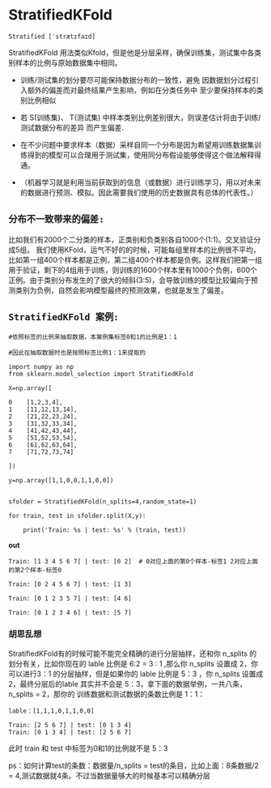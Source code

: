 # StratifiedKFold 

`Stratified [ˈstrætɪfaɪd]`

StratifiedKFold 用法类似Kfold，但是他是分层采样，确保训练集，测试集中各类别样本的比例与原始数据集中相同。

*   训练/测试集的划分要尽可能保持数据分布的一致性，避免 因数据划分过程引入额外的偏差而对最终结果产生影响，例如在分类任务中 至少要保持样本的类别比例相似

*   若 S(训练集)、 T(测试集) 中样本类别比例差别很大，则误差估计将由于训练/测试数据分布的差异 而产生偏差.

*   在不少问题中要求样本（数据）采样自同一个分布是因为希望用训练数据集训练得到的模型可以合理用于测试集，使用同分布假设能够使得这个做法解释得通。

*   （机器学习就是利用当前获取到的信息（或数据）进行训练学习，用以对未来的数据进行预测、模拟。因此需要我们使用的历史数据具有总体的代表性。）

## `分布不一致带来的偏差: ` 

比如我们有2000个二分类的样本，正类别和负类别各自1000个(1:1)。交叉验证分成5组。 我们使用KFold，运气不好的的时候，可能每组里样本的比例很不平均，比如第一组400个样本都是正例，第二组400个样本都是负例。这样我们把第一组用于验证，剩下的4组用于训练，则训练的1600个样本里有1000个负例，600个正例。由于类别分布发生的了很大的倾斜(3:5)，会导致训练的模型比较偏向于预测类别为负例，自然会影响模型最终的预测效果，也就是发生了偏差。

## `StratifiedKFold 案例:`

    #依照标签的比例来抽取数据，本案例集标签0和1的比例是1：1

    #因此在抽取数据时也是按照标签比例1：1来提取的

    import numpy as np
    from sklearn.model_selection import StratifiedKFold

    X=np.array([

    0    [1,2,3,4],
    1    [11,12,13,14], 
    2    [21,22,23,24], 
    3    [31,32,33,34], 
    4    [41,42,43,44], 
    5    [51,52,53,54], 
    6    [61,62,63,64], 
    7    [71,72,73,74]  

    ])

    y=np.array([1,1,0,0,1,1,0,0])


    sfolder = StratifiedKFold(n_splits=4,random_state=1)
    
    for train, test in sfolder.split(X,y):
    
        print('Train: %s | test: %s' % (train, test))

__out__

    Train: [1 3 4 5 6 7] | test: [0 2]  # 0对应上面的第0个样本-标签1 2对应上面的第2个样本-标签0

    Train: [0 2 4 5 6 7] | test: [1 3]

    Train: [0 1 2 3 5 7] | test: [4 6]

    Train: [0 1 2 3 4 6] | test: [5 7]


### 胡思乱想

StratifiedKFold有的时候可能不能完全精确的进行分层抽样，还和你 n_splits 的划分有关，比如你现在的 lable 比例是 6:2 = 3 : 1 ,那么你 n_splits 设置成 2，你可以进行3：1 的分层抽样，但是如果你的 lable 比例是 5：3 ，你 n_splits 设置成 2，最终分层后的lable 其实并不会是 5：3，拿下面的数据举例，一共八条， n_splits = 2，那你的 训练数据和测试数据的条数比例是 1：1：
    
    lable：[1,1,1,0,1,1,0,0]

    Train: [2 5 6 7] | test: [0 1 3 4]
    Train: [0 1 3 4] | test: [2 5 6 7]

此时 train 和 test 中标签为0和1的比例就不是 5：3


ps：如何计算test的条数：数据量/n_splits = test的条目，比如上面：8条数据/2 = 4,测试数据就4条。不过当数据量够大的时候基本可以精确分层